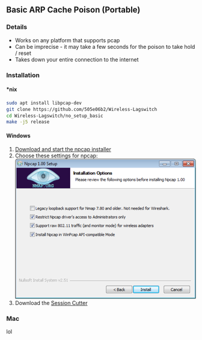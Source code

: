 ## Basic ARP Cache Poison (Portable)
### Details
* Works on any platform that supports pcap
* Can be imprecise - it may take a few seconds for the poison to take hold / reset
* Takes down your entire connection to the internet

### Installation
#### \*nix
```bash
sudo apt install libpcap-dev
git clone https://github.com/505e06b2/Wireless-Lagswitch
cd Wireless-Lagswitch/no_setup_basic
make -j5 release
```

#### Windows
1. [Download and start the npcap installer](https://nmap.org/npcap/)
2. Choose these settings for npcap:
 ![](https://raw.githubusercontent.com/505e06b2/Wireless-Lagswitch/master/no_setup_basic/npcap_1_00_setup.png)
 3. Download the [Session Cutter](https://github.com/505e06b2/Wireless-Lagswitch/releases)

### Mac
lol
